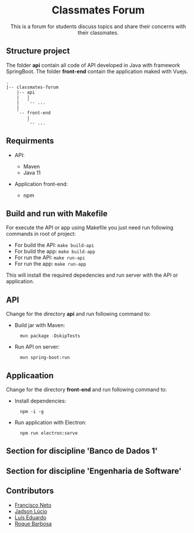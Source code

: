 <div style="text-align: center">
<h1>Classmates Forum</h1>
<p>This is a forum for students discuss topics and share their concerns with their classmates.</p> 
</div>

## Structure project 

The folder **api** contain all code of API developed in Java with framework SpringBoot. The folder **front-end** contain the application maked with Vuejs.

```
.
|-- classmates-forum
    |-- api
    |   |
    |   `-- ...
    |
    `-- front-end 
        | 
        `-- ...
```


## Requirments 
- API:
  - Maven 
  - Java 11

- Application front-end:
  - npm 

## Build and run with Makefile
For execute the API or app using Makefile you just need run following commands in root of  project:

- For build the API: ```make build-api```
- For build the app: ```make build-app```
- For run the API: ```make run-api```
- For run the app: ```make run-app```

This will install the required depedencies and run server with the API or application.

## API

Change for the directory **api** and run following command to: 

- Build jar with Maven:
    
        mvn package -DskipTests

- Run API on server:

        mvn spring-boot:run

## Applicaation
Change for the directory **front-end** and run following command to:

- Install dependencies:

        npm -i -g

- Run application with Electron:

        npm run electron:serve

## Section for discipline 'Banco de Dados 1'

## Section for discipline 'Engenharia de Software'

## Contributors 
- [Francisco Neto](https://github.com/vieirafrancisco)
- [Jadson Lúcio](https://github.com/jadsonlucio)
- [Luís Eduardo](https://github.com/luiseduardogfranca)
- [Roque Barbosa](https://github.com/trucopa)
